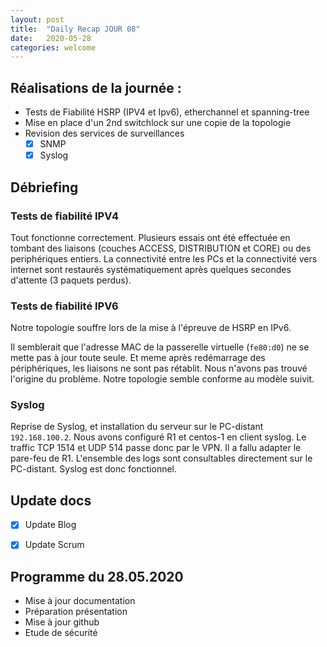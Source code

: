 ```yaml
---
layout: post
title:  "Daily Recap JOUR 08"
date:   2020-05-28
categories: welcome
---
```



## Réalisations de la journée :

 - Tests de Fiabilité HSRP (IPV4 et Ipv6), etherchannel et spanning-tree
 - Mise en place d'un 2nd switchlock sur une copie de la topologie
 - Revision des services de surveillances
   - [x] SNMP
   - [x] Syslog

## Débriefing

### Tests de fiabilité IPV4

Tout fonctionne correctement. Plusieurs essais ont été effectuée en tombant des liaisons (couches ACCESS, DISTRIBUTION et CORE) ou des periphériques entiers.
La connectivité entre les PCs et la connectivité vers internet sont restaurés systématiquement après quelques secondes d'attente (3 paquets perdus).

### Tests de fiabilité IPV6

Notre topologie souffre lors de la mise à l'épreuve de HSRP en IPv6.

Il semblerait que l'adresse MAC de la passerelle virtuelle (`fe80:d0`) ne se mette pas à jour toute seule. Et meme après redémarrage des périphériques, les liaisons ne sont pas rétablit.
Nous n'avons pas trouvé l'origine du problème. Notre topologie semble conforme au modèle suivit.

### Syslog

Reprise de Syslog, et installation du serveur sur le PC-distant `192.168.100.2`. Nous avons configuré R1 et centos-1 en client syslog. Le traffic TCP 1514 et UDP 514 passe donc par le VPN. Il a fallu adapter le pare-feu de R1.
L'ensemble des logs sont consultables directement sur le PC-distant. Syslog est donc fonctionnel.


## Update docs

   - [x] Update Blog
   - [X] Update Scrum
   
    
## Programme du 28.05.2020
  
 - Mise à jour documentation
 - Préparation présentation
 - Mise à jour github
 - Etude de sécurité
  
